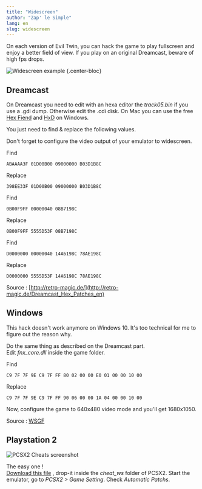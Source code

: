 ```yaml
---
title: "Widescreen"
author: "Zap' le Simple"
lang: en
slug: widescreen
---
```


On each version of Evil Twin, you can hack the game to play fullscreen and enjoy a better field of view. If you play on an original Dreamcast, beware of high fps drops.

![Widescreen example](/images/widescreen-simu.gif "Exemple d'affichage panoramique")
{.center-bloc}

## Dreamcast

On Dreamcast you need to edit with an hexa editor the *track05.bin* if you use a .gdi dump. Otherwise edit the .cdi disk. On Mac you can use the free [Hex Fiend](https://hexfiend.com/) and [HxD](https://mh-nexus.de/en/hxd/) on Windows.

You just need to find & replace the following values.

Don't forget to configure the video output of your emulator to widescreen.

Find

```
ABAAAA3F 01D00B00 09000000 B03D1B8C
```

Replace

```
398EE33F 01D00B00 09000000 B03D1B8C
```

Find

```
0B00F9FF 00000040 08B7198C
```

Replace

```
0B00F9FF 5555D53F 08B7198C
```

Find

```
D0000000 00000040 14A6198C 78AE198C
```

Replace

```
D0000000 5555D53F 14A6198C 78AE198C
```

Source : [http://retro-magic.de/](http://retro-magic.de/Dreamcast_Hex_Patches_en)

## Windows

This hack doesn't work anymore on Windows 10. It's too technical for me to figure out the reason why.

Do the same thing as described on the Dreamcast part. Edit *fnx\_core.dll* inside the game folder.

Find

```
C9 7F 7F 9E C9 7F FF 80 02 00 00 E0 01 00 00 10 00
```

Replace

```
C9 7F 7F 9E C9 7F FF 90 06 00 00 1A 04 00 00 10 00
```

Now, configure the game to 640x480 video mode and you'll get 1680x1050.

Source : [WSGF](https://www.wsgf.org/dr/evil-twin-cypriens-chronicles)

## Playstation 2

![PCSX2 Cheats screenshot](/images/pcsx2-widescreen.png)

The easy one !  
[Download this file](/files/5D795715.zip) , drop-it inside the *cheat\_ws* folder of PCSX2. Start the emulator, go to *PCSX2 > Game Setting*. Check *Automatic Patchs*.